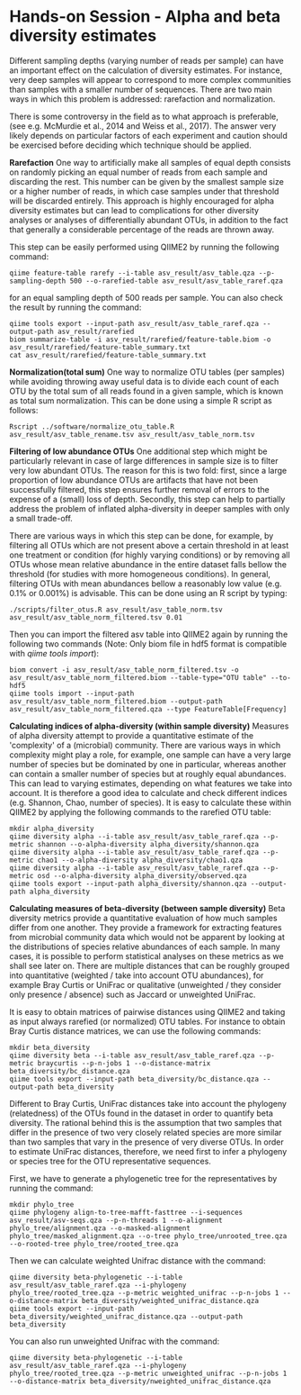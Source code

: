 # Hands-on Session - Alpha and beta diversity estimates

Different sampling depths (varying number of reads per sample) can have an important effect on the calculation of diversity estimates. For instance, very deep samples will appear to correspond to more complex communities than samples with a smaller number of sequences. There are two main ways in which this problem is addressed: rarefaction and normalization.

There is some controversy in the field as to what approach is preferable, (see e.g. McMurdie et al., 2014 and Weiss et al., 2017). The answer very likely depends on particular factors of each experiment and caution should be exercised before deciding which technique should be applied.

**Rarefaction**
One way to artificially make all samples of equal depth consists on randomly picking an equal number of reads from each sample and discarding the rest. This number can be given by the smallest sample size or a higher number of reads, in which case samples under that threshold will be discarded entirely. This approach is highly encouraged for alpha diversity estimates but can lead to complications for other diversity analyses or analyses of differentially abundant OTUs, in addition to the fact that generally a considerable percentage of the reads are thrown away.

This step can be easily performed using QIIME2 by running the following command:
```
qiime feature-table rarefy --i-table asv_result/asv_table.qza --p-sampling-depth 500 --o-rarefied-table asv_result/asv_table_raref.qza
```
for an equal sampling depth of 500 reads per sample. You can also check the result by running the command:
```
qiime tools export --input-path asv_result/asv_table_raref.qza --output-path asv_result/rarefied
biom summarize-table -i asv_result/rarefied/feature-table.biom -o asv_result/rarefied/feature-table_summary.txt
cat asv_result/rarefied/feature-table_summary.txt
```

**Normalization(total sum)**
One way to normalize OTU tables (per samples) while avoiding throwing away useful data is to divide each count of each OTU by the total sum of all reads found in a given sample, which is known as total sum normalization. This can be done using a simple R script as follows:
```
Rscript ../software/normalize_otu_table.R asv_result/asv_table_rename.tsv asv_result/asv_table_norm.tsv
```

**Filtering of low abundance OTUs**
One additional step which might be particularly relevant in case of large differences in sample size is to filter very low abundant OTUs. The reason for this is two fold: first, since a large proportion of low abundance OTUs are artifacts that have not been successfully filtered, this step ensures further removal of errors to the expense of a (small) loss of depth. Secondly, this step can help to partially address the problem of inflated alpha-diversity in deeper samples with only a small trade-off.

There are various ways in which this step can be done, for example, by filtering all OTUs which are not present above a certain threshold in at least one treatment or condition (for highly varying conditions) or by removing all OTUs whose mean relative abundance in the entire dataset falls bellow the threshold (for studies with more homogeneous conditions). In general, filtering OTUs with mean abundances bellow a reasonably low value (e.g. 0.1% or 0.001%) is advisable. This can be done using an R script by typing:
```
./scripts/filter_otus.R asv_result/asv_table_norm.tsv asv_result/asv_table_norm_filtered.tsv 0.01
```
Then you can import the filtered asv table into QIIME2 again by running the following two commands (Note: Only biom file in hdf5 format is compatible with *qiime tools import*): 
```
biom convert -i asv_result/asv_table_norm_filtered.tsv -o asv_result/asv_table_norm_filtered.biom --table-type="OTU table" --to-hdf5
qiime tools import --input-path asv_result/asv_table_norm_filtered.biom --output-path asv_result/asv_table_norm_filtered.qza --type FeatureTable[Frequency]
```


**Calculating indices of alpha-diversity (within sample diversity)**
Measures of alpha diversity attempt to provide a quantitative estimate of the 'complexity' of a (microbial) community. There are various ways in which complexity might play a role, for example, one sample can have a very large number of species but be dominated by one in particular, whereas another can contain a smaller number of species but at roughly equal abundances. This can lead to varying estimates, depending on what features we take into account. It is therefore a good idea to calculate and check different indices (e.g. Shannon, Chao, number of species). It is easy to calculate these within QIIME2 by applying the following commands to the rarefied OTU table:
```
mkdir alpha_diversity
qiime diversity alpha --i-table asv_result/asv_table_raref.qza --p-metric shannon --o-alpha-diversity alpha_diversity/shannon.qza
qiime diversity alpha --i-table asv_result/asv_table_raref.qza --p-metric chao1 --o-alpha-diversity alpha_diversity/chao1.qza
qiime diversity alpha --i-table asv_result/asv_table_raref.qza --p-metric osd --o-alpha-diversity alpha_diversity/observed.qza
qiime tools export --input-path alpha_diversity/shannon.qza --output-path alpha_diversity
```

**Calculating measures of beta-diversity (between sample diversity)**
Beta diversity metrics provide a quantitative evaluation of how much samples differ from one another. They provide a framework for extracting features from microbial community data which would not be apparent by looking at the distributions of species relative abundances of each sample. In many cases, it is possible to perform statistical analyses on these metrics as we shall see later on. There are multiple distances that can be roughly grouped into quantitative (weighted / take into account OTU abundances), for example Bray Curtis or UniFrac or qualitative (unweighted / they consider only presence / absence) such as Jaccard or unweighted UniFrac.

It is easy to obtain matrices of pairwise distances using QIIME2 and taking as input always rarefied (or normalized) OTU tables. For instance to obtain Bray Curtis distance matrices, we can use the following commands:
```
mkdir beta_diversity
qiime diversity beta --i-table asv_result/asv_table_raref.qza --p-metric braycurtis --p-n-jobs 1 --o-distance-matrix beta_diversity/bc_distance.qza
qiime tools export --input-path beta_diversity/bc_distance.qza --output-path beta_diversity
```

Different to Bray Curtis, UniFrac distances take into account the phylogeny (relatedness) of the OTUs found in the dataset in order to quantify beta diversity. The rational behind this is the assumption that two samples that differ in the presence of two very closely related species are more similar than two samples that vary in the presence of very diverse OTUs. In order to estimate UniFrac distances, therefore, we need first to infer a phylogeny or species tree for the OTU representative sequences.

First, we have to generate a phylogenetic tree for the representatives by running the command:
```
mkdir phylo_tree
qiime phylogeny align-to-tree-mafft-fasttree --i-sequences asv_result/asv-seqs.qza --p-n-threads 1 --o-alignment phylo_tree/alignment.qza --o-masked-alignment phylo_tree/masked_alignment.qza --o-tree phylo_tree/unrooted_tree.qza --o-rooted-tree phylo_tree/rooted_tree.qza
```
Then we can calculate weighted Unifrac distance with the command:
```
qiime diversity beta-phylogenetic --i-table asv_result/asv_table_raref.qza --i-phylogeny phylo_tree/rooted_tree.qza --p-metric weighted_unifrac --p-n-jobs 1 --o-distance-matrix beta_diversity/weighted_unifrac_distance.qza
qiime tools export --input-path beta_diversity/weighted_unifrac_distance.qza --output-path beta_diversity
```
You can also run unweighted Unifrac with the command:
```
qiime diversity beta-phylogenetic --i-table asv_result/asv_table_raref.qza --i-phylogeny phylo_tree/rooted_tree.qza --p-metric unweighted_unifrac --p-n-jobs 1 --o-distance-matrix beta_diversity/nweighted_unifrac_distance.qza
```
